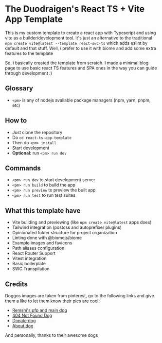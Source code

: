 # The Duodraigen's React TS + Vite App Template
This is my custom template to create a react app with Typescript and using
vite as a builder/development tool. It's just an alternative to the 
traditional `npm create vite@latest --template react-swc-ts` 
which adds eslint by default and that stuff. Well, i prefer to use it
with biome and add some extra features to the template

So, i basically created the template from scratch. I made a minimal blog
page to use basic react TS features and SPA ones in the way you can guide
through development :)

## Glossary
- `<pm>` is any of nodejs available package managers (npm, yarn, pnpm, etc)

## How to
- Just clone the repository
- Do `cd react-ts-app-template` 
- Then do `<pm> install`
- Start development
- **Optional:** run `<pm> run dev` 

## Commands
- `<pm> run dev` to start development server
- `<pm> run build` to build the app
- `<pm> run preview` to preview the built app
- `<pm> run test` to run test suites

## What this template have
- Vite building and previewing (like `npm create vite@latest` apps does)
- Tailwind integration (postcss and autoprefixer plugins)
- Opinionated folder structure for project organization
- Linting done with @biomejs/biome
- Example images and favicons
- Path aliases configuration
- React Router Support
- Vitest integration
- Basic boilerplate
- SWC Transpilation

## Credits
Doggos images are taken from pinterest, go to the following
links and give them a like to let them know their pics are cool:

- [Remshi's pfp and main dog](https://www.pinterest.com/pin/942730134502466702/)
- [404 Not Found Dog](https://www.pinterest.com/pin/741545894896189764/)
- [Donate dog](https://www.pinterest.com/pin/287948969908667198/)
- [About dog](https://www.pinterest.com/pin/942730134502526919/)

And personally, thanks to their awesome dogs
